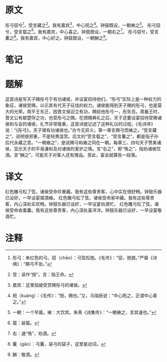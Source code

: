 # 原文
彤弓弨兮[^1]，受言藏之[^2]。我有嘉宾[^3]，中心贶之[^4]。钟鼓既设，一朝飨之[^5]。
彤弓弨兮，受言载之[^6]。我有嘉宾，中心喜之。钟鼓既设，一朝右之[^7]。
彤弓弨兮，受言櫜之[^8]。我有嘉宾，中心好之。钟鼓既设，一朝酬之[^9]。
# 笔记

# 题解
这首诗是写天子赐彤弓于有功诸侯，并设宴招待他们。“彤弓”实际上是一种权力的象征，诸侯受赐，以示其有代天子征伐的权力。诸侯能得到天子赐的彤弓，也是莫大的光荣。周平王东迁，因晋文侯迎立有功，赐给他彤弓一，彤矢百。周襄王时，晋文公有献楚俘之功，也受彤弓之赐。在颁赐典礼之后，天子还要设宴招待受赐诸侯和与会的诸侯，礼节非常隆重，这首诗就记述了这种礼仪的过程。《毛诗序》说：“《彤弓》，天子锡有功诸侯也。”古今无异义。第一章言赐弓而飨之。“受言藏之”，说明很郑重，不是轻赉滥赏。后文的“受言载之”、“受言櫜之”，都是指子孙后代永藏之意。“一朝飨之”，是说赐弓和飨之同在一朝。每章三、四句天子赞美诸侯，显示天子的平易谦和及对诸侯的爱护之情。言“右之”，即“侑之”，指劝诸侯饮酒。言“酬之”，可能天子对客人还有赠品。至此，宴会就算告一段落。
# 译文
红色雕弓松了弦，诸侯受命珍重藏。我有这些尊贵客，心中实在很舒畅。钟鼓乐器已设好，一早设宴摆酒飨。
红色雕弓松了弦，诸侯受命家中藏。我有这些尊贵客，内心深处实欢畅。钟鼓乐器已设好，一早设宴劝酒忙。
红色雕弓松了弦，诸侯受命收槖囊。我有这些尊贵客，内心深处喜洋洋。钟鼓乐器已设好，一早设宴敬酒忙。
# 注释

[^1]: 彤弓：朱红色的弓。弨（chāo）：弓弦松弛。《毛传》：“弨，弛貌。”严粲《诗缉》：“赐弓不张。”
[^2]: 受：读作“授”。言：指王命。
[^3]: 嘉宾：这里指接受赏赐彤弓的诸侯。
[^4]: 贶（kuàng）：《毛传》：“贶，赐也。”又，马瑞辰说：“中心贶之，正谓中心善之。”
[^5]: 一朝：一个早晨。飨：大饮宾。朱熹《诗集传》：“一朝飨之，言其速也。”
[^6]: 载：装载。
[^7]: 右：通“侑”，劝酒。
[^8]: 櫜（gāo）：弓櫜，装弓的袋子，这里是动词。
[^9]: 酬：敬酒。